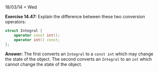 18/03/14 = Wed

**Exercise 14.47:** Explain the difference between these two conversion operators:

```c++
struct Integral {
    operator const int();
    operator int() const;
};
```

**Answer:** The first converts an `Integral` to a `const int` which may change the state of the object. The second converts an `Integral` to an `int` which cannot change the state of the object.